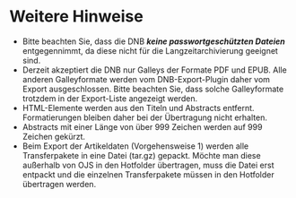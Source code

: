 # Weitere Hinweise

- Bitte beachten Sie, dass die DNB ***keine passwortgeschützten Dateien*** entgegennimmt, da diese nicht für die Langzeitarchivierung geeignet sind.
- Derzeit akzeptiert die DNB nur Galleys der Formate PDF und EPUB. Alle anderen Galleyformate werden vom DNB-Export-Plugin daher vom Export ausgeschlossen. Bitte beachten Sie, dass solche Galleyformate trotzdem in der Export-Liste angezeigt werden. 
- HTML-Elemente werden aus den Titeln und Abstracts entfernt. Formatierungen bleiben daher bei der Übertragung nicht erhalten. 
- Abstracts mit einer Länge von über 999 Zeichen werden auf 999 Zeichen gekürzt. 
- Beim Export der Artikeldaten (Vorgehensweise 1) werden alle Transferpakete in eine Datei (tar.gz) gepackt. Möchte man diese außerhalb von OJS in den Hotfolder übertragen, muss die Datei erst entpackt und die einzelnen Transferpakete müssen in den Hotfolder übertragen werden.  